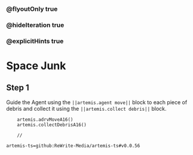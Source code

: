 ### @flyoutOnly true
### @hideIteration true
### @explicitHints true

# Space Junk

## Step 1
Guide the Agent using the ``||artemis.agent move||`` block to each piece of debris and collect it using the ``||artemis.collect debris||`` block.

```ghost
    artemis.adrvMoveA16()
    artemis.collectDebrisA16()
```
```template
    //
```

```package
artemis-ts=github:ReWrite-Media/artemis-ts#v0.0.56
```
